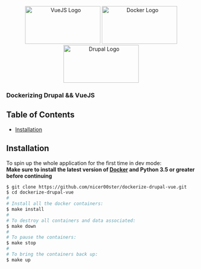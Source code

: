 <p align="center">
  <img src="https://cdn.svgporn.com/logos/docker-icon.svg" width="200" height="100"  alt="VueJS Logo"/>
  <img src="https://cdn.svgporn.com/logos/vue.svg" width="200" height="100"  alt="Docker Logo"/>
  <img src="https://cdn.svgporn.com/logos/drupal.svg" width="200" height="100"  alt="Drupal Logo"/>
</p>

### Dockerizing Drupal && VueJS
##

## Table of Contents

- [Installation](#installation)

## Installation

To spin up the whole application for the first time in dev mode:
<br/>
**Make sure to install the latest version of [Docker](https://www.docker.com/) and Python 3.5 or greater before continuing**
```sh
$ git clone https://github.com/nicer00ster/dockerize-drupal-vue.git
$ cd dockerize-drupal-vue
# 
# Install all the docker containers:
$ make install
#
# To destroy all containers and data associated:
$ make down
#
# To pause the containers:
$ make stop
#
# To bring the containers back up: 
$ make up
```

